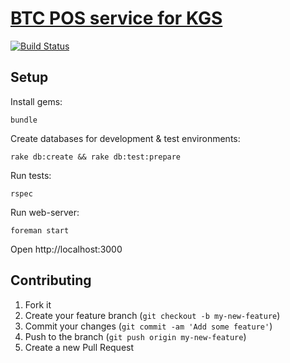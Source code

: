 # [BTC POS service for KGS](http://btc-kgs-pos.herokuapp.com/)

[![Build Status](https://travis-ci.org/bitcoin-kyrgyzstan/btc-kgs-pos.svg)](https://travis-ci.org/bitcoin-kyrgyzstan/btc-kgs-pos)

## Setup

Install gems:

    bundle

Create databases for development & test environments:

    rake db:create && rake db:test:prepare

Run tests:

    rspec

Run web-server:

    foreman start

Open http://localhost:3000

## Contributing

1. Fork it
2. Create your feature branch (`git checkout -b my-new-feature`)
3. Commit your changes (`git commit -am 'Add some feature'`)
4. Push to the branch (`git push origin my-new-feature`)
5. Create a new Pull Request
